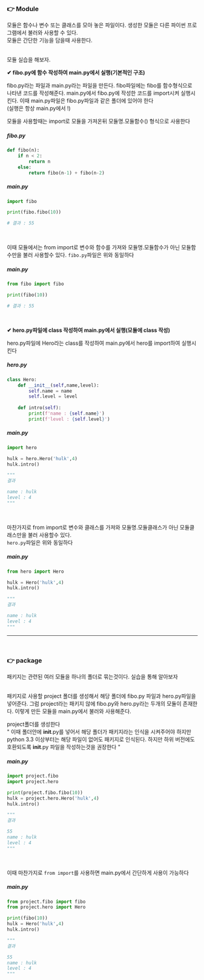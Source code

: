 ### 👉 Module
모듈은 함수나 변수 또는 클래스를 모아 놓은 파일이다. 생성한 모듈은 다른 파이썬 프로그램에서 불러와 사용할 수 있다.     
모듈은 간단한 기능을 담을때 사용한다.    
<br>

모듈 실습을 해보자.    

__✔ fibo.py에 함수 작성하여 main.py에서 실행(기본적인 구조)__     

fibo.py라는 파일과 main.py라는 파일을 만든다. fibo파일에는 fibo를 함수형식으로 나타낸 코드를 작성해준다.
main.py에서 fibo.py에 작성한 코드를 import시켜 실행시킨다. 이때 main.py파일은 fibo.py파일과 같은 폴더에 있어야 한다     
(실행은 항상 main.py에서 !)      

모듈을 사용할때는 import로 모듈을 가져온뒤 모듈명.모듈함수() 형식으로 사용한다    

##### fibo.py 
```python
def fibo(n):
    if n < 2:
        return n
    else:
        return fibo(n-1) + fibo(n-2)
```
##### main.py
```python
import fibo

print(fibo.fibo(10))

# 결과 : 55

```
<br>

이때 모듈에서는 from import로 변수와 함수를 가져와 모듈명.모듈함수가 아닌 모듈함수만을 불러 사용할수 있다.
```fibo.py```파일은 위와 동일하다
##### main.py
```python
from fibo import fibo

print(fibo(10))

# 결과 : 55
```
<br>

__✔ hero.py파일에 class 작성하여 main.py에서 실행(모듈에 class 작성)__    

hero.py파일에 Hero라는 class를 작성하여 main.py에서 hero를 import하여 실행시킨다        

##### hero.py
```python
class Hero:
    def __init__(self,name,level):
        self.name = name
        self.level = level
    
    def intro(self):
        print(f'name : {self.name}')
        print(f'level : {self.level}')
```
##### main.py
```python
import hero

hulk = hero.Hero('hulk',4)
hulk.intro()

"""
결과 

name : hulk
level : 4
"""
```
<br>

마찬가지로 from import로 변수와 클래스를 가져와 모듈명.모듈클래스가 아닌 모듈클래스만을 불러 사용할수 있다.    
```hero.py```파일은 위와 동일하다
##### main.py
```python
from hero import Hero

hulk = Hero('hulk',4)
hulk.intro()

"""
결과

name : hulk
level : 4
"""
```
* * *
<br>

### 👉 package
패키지는  관련된 여러 모듈을 하나의 폴더로 묶는것이다. 실습을 통해 알아보자    
<br>

패키지로 사용할 project 폴더를 생성해서 해당 폴더에 fibo.py 파일과 hero.py파일을 넣어준다. 그럼 project라는 패키지 않에
fibo.py와 hero.py라는 두개의 모듈이 존재한다. 이렇게 만든 모듈을 main.py에서 불러와 사용해준다.     

project폴더를 생성한다         
" 이때 폴더안에 __init__.py를 넣어서 해당 폴더가 패키지라는 인식을 시켜주어야 하지만 python 3.3 이상부터는 
해당 파일이 없어도 패키지로 인식된다. 하지만 하위 버전에도 호환되도록 __init__.py 파일을 작성하는것을 권장한다 "
 

##### main.py
```python
import project.fibo
import project.hero

print(project.fibo.fibo(10))
hulk = project.hero.Hero('hulk',4)
hulk.intro()

"""
결과 

55
name : hulk
level : 4
"""
```
<br>

이때 마찬가지로 ```from import```를 사용하면 main.py에서 간단하게 사용이 가능하다    

##### main.py

```python
from project.fibo import fibo
from project.hero import Hero

print(fibo(10))
hulk = Hero('hulk',4)
hulk.intro()

"""
결과 

55
name : hulk
level : 4
"""
```